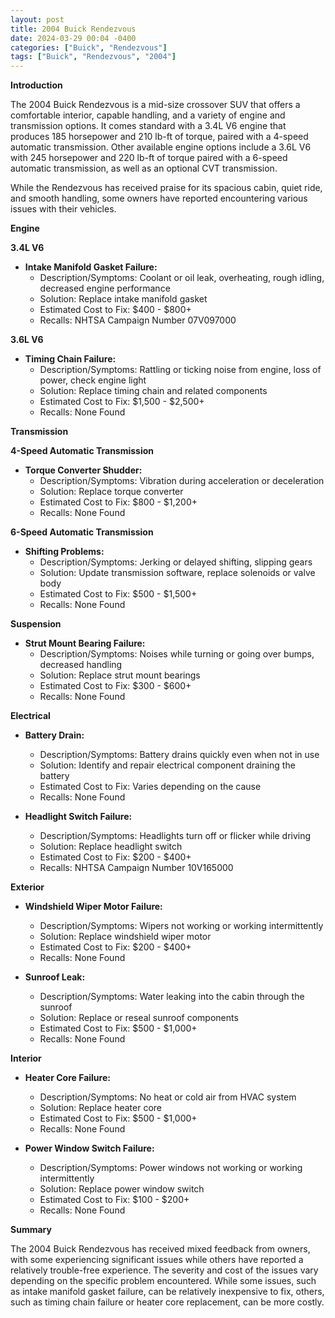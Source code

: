 ```yaml
---
layout: post
title: 2004 Buick Rendezvous
date: 2024-03-29 00:04 -0400
categories: ["Buick", "Rendezvous"]
tags: ["Buick", "Rendezvous", "2004"]
---
```

**Introduction**

The 2004 Buick Rendezvous is a mid-size crossover SUV that offers a comfortable interior, capable handling, and a variety of engine and transmission options. It comes standard with a 3.4L V6 engine that produces 185 horsepower and 210 lb-ft of torque, paired with a 4-speed automatic transmission. Other available engine options include a 3.6L V6 with 245 horsepower and 220 lb-ft of torque paired with a 6-speed automatic transmission, as well as an optional CVT transmission.

While the Rendezvous has received praise for its spacious cabin, quiet ride, and smooth handling, some owners have reported encountering various issues with their vehicles.

**Engine**

**3.4L V6**

* **Intake Manifold Gasket Failure:**
    * Description/Symptoms: Coolant or oil leak, overheating, rough idling, decreased engine performance
    * Solution: Replace intake manifold gasket
    * Estimated Cost to Fix: $400 - $800+
    * Recalls: NHTSA Campaign Number 07V097000

**3.6L V6**

* **Timing Chain Failure:**
    * Description/Symptoms: Rattling or ticking noise from engine, loss of power, check engine light
    * Solution: Replace timing chain and related components
    * Estimated Cost to Fix: $1,500 - $2,500+
    * Recalls: None Found

**Transmission**

**4-Speed Automatic Transmission**

* **Torque Converter Shudder:**
    * Description/Symptoms: Vibration during acceleration or deceleration
    * Solution: Replace torque converter
    * Estimated Cost to Fix: $800 - $1,200+
    * Recalls: None Found

**6-Speed Automatic Transmission**

* **Shifting Problems:**
    * Description/Symptoms: Jerking or delayed shifting, slipping gears
    * Solution: Update transmission software, replace solenoids or valve body
    * Estimated Cost to Fix: $500 - $1,500+
    * Recalls: None Found

**Suspension**

* **Strut Mount Bearing Failure:**
    * Description/Symptoms: Noises while turning or going over bumps, decreased handling
    * Solution: Replace strut mount bearings
    * Estimated Cost to Fix: $300 - $600+
    * Recalls: None Found

**Electrical**

* **Battery Drain:**
    * Description/Symptoms: Battery drains quickly even when not in use
    * Solution: Identify and repair electrical component draining the battery
    * Estimated Cost to Fix: Varies depending on the cause
    * Recalls: None Found

* **Headlight Switch Failure:**
    * Description/Symptoms: Headlights turn off or flicker while driving
    * Solution: Replace headlight switch
    * Estimated Cost to Fix: $200 - $400+
    * Recalls: NHTSA Campaign Number 10V165000

**Exterior**

* **Windshield Wiper Motor Failure:**
    * Description/Symptoms: Wipers not working or working intermittently
    * Solution: Replace windshield wiper motor
    * Estimated Cost to Fix: $200 - $400+
    * Recalls: None Found

* **Sunroof Leak:**
    * Description/Symptoms: Water leaking into the cabin through the sunroof
    * Solution: Replace or reseal sunroof components
    * Estimated Cost to Fix: $500 - $1,000+
    * Recalls: None Found

**Interior**

* **Heater Core Failure:**
    * Description/Symptoms: No heat or cold air from HVAC system
    * Solution: Replace heater core
    * Estimated Cost to Fix: $500 - $1,000+
    * Recalls: None Found

* **Power Window Switch Failure:**
    * Description/Symptoms: Power windows not working or working intermittently
    * Solution: Replace power window switch
    * Estimated Cost to Fix: $100 - $200+
    * Recalls: None Found

**Summary**

The 2004 Buick Rendezvous has received mixed feedback from owners, with some experiencing significant issues while others have reported a relatively trouble-free experience. The severity and cost of the issues vary depending on the specific problem encountered. While some issues, such as intake manifold gasket failure, can be relatively inexpensive to fix, others, such as timing chain failure or heater core replacement, can be more costly.
